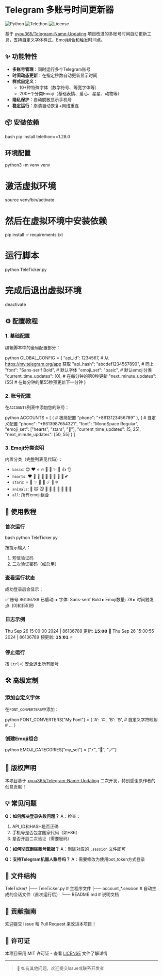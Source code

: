 # Telegram 多账号时间更新器

![Python](https://img.shields.io/badge/Python-3.8+-blue.svg)
![Telethon](https://img.shields.io/badge/Telethon-1.25+-green.svg)
![License](https://img.shields.io/badge/License-MIT-orange.svg)

基于 [xyou365/Telegram-Name-Updating](https://github.com/xyou365/Telegram-Name-Updating) 项目改进的多账号时间自动更新工具，支持自定义字体样式、Emoji组合和触发时间点。

## ✨ 功能特性

- **多账号管理**：同时运行多个Telegram账号
- **时间动态更新**：在指定秒数自动更新显示时间
- **样式自定义**：
  - 10+种特殊字体（数学符号、等宽字体等）
  - 200+个分类Emoji（基础表情、爱心、星星、动物等）
- **隐私保护**：自动脱敏显示手机号
- **稳定运行**：崩溃自动恢复+网络重连

## 📦 安装依赖

bash
pip install telethon==1.28.0

## 环境配置
python3 -m venv venv
# 激活虚拟环境
source venv/bin/activate
# 然后在虚拟环境中安装依赖
pip install -r requirements.txt
# 运行脚本
python TeleTicker.py
# 完成后退出虚拟环境
deactivate

## ⚙️ 配置教程

### 1. 基础配置

编辑脚本中的全局配置部分：

python
GLOBAL_CONFIG = {
    "api_id": 1234567,              # 从 https://my.telegram.org/app 获取
    "api_hash": "abcdef1234567890", # 同上
    "font": "Sans-serif Bold",     # 默认字体
    "emoji_set": "basic",          # 默认emoji分类
    "current_time_updates": [0],    # 在每分钟的第0秒更新
    "next_minute_updates": [55]    # 在每分钟的第55秒预更新下一分钟
}


### 2. 账号配置

在`ACCOUNTS`列表中添加您的账号：

python
ACCOUNTS = [
    {   # 极简配置
        "phone": "+8613123456789"
    },
    {   # 自定义配置
        "phone": "+8613987654321",
        "font": "MonoSpace Regular",
        "emoji_set": ["hearts", "stars", "🚀"],
        "current_time_updates": [5, 25],
        "next_minute_updates": [50, 55]
    }
]


### 3. Emoji分类说明

内置分类（完整列表见代码）：
- `basic`: 😊 ❤️ ⭐ 🔥 🚀 🎉 ✨ 👏 👍 👌
- `hearts`: ❤️ 🧡 💛 💚 💙 💜 🖤 🤍 🤎 💕
- `stars`: ⭐ 🌟 ✨ 💫 🌠 ☄️ 🌌 🔯
- `animals`: 🐶 🐱 🐭 🐹 🐰 🦊 🐻 🐼 🐨 🐯
- `all`: 所有emoji组合

## 🚀 使用教程

### 首次运行

bash
python TeleTicker.py


按提示输入：
1. 短信验证码
2. 二次验证密码（如启用）

### 查看运行状态

成功登录后会显示：

✅ 账号 86136789 已启动:
▸ 字体: Sans-serif Bold
▸ Emoji数量: 78
▸ 时间触发点: [0]和[55]秒


### 日志示例


Thu Sep 26 15:00:00 2024 | 86136789 更新: 𝟭𝟱:𝟬𝟬 🚀
Thu Sep 26 15:00:55 2024 | 86136789 预更新: 𝟭𝟱:𝟬𝟭 ⭐


### 停止运行

按 `Ctrl+C` 安全退出所有账号

## 🛠️ 高级定制

### 添加自定义字体

在`FONT_CONVERTERS`中添加：

python
FONT_CONVERTERS["My Font"] = {
    'A': 'ᗩ', 'B': 'ᗷ',  # 自定义字符映射
    # ...
}


### 创建Emoji组合

python
EMOJI_CATEGORIES["my_set"] = ["⚡", "💎", "🪄"]


## 📜 版权声明

本项目基于 [xyou365/Telegram-Name-Updating](https://github.com/xyou365/Telegram-Name-Updating) 二次开发，特别感谢原作者的创意贡献！

## 💡 常见问题

**Q：如何解决登录失败问题？**
A：检查：
1. API_ID和HASH是否正确
2. 手机号是否包含国家代码（如+86）
3. 是否开启二次验证（需要密码）

**Q：如何彻底删除账号数据？**
A：删除对应的 `.session` 文件即可

**Q：支持Telegram机器人账号吗？**
A：需要修改为使用bot_token方式登录

## 📁 文件结构


TeleTicker/
├── TeleTicker.py    # 主程序文件
├── account_*.session     # 自动生成的会话文件（首次运行后）
└── README.md            # 说明文档


## 🤝 贡献指南

欢迎提交 Issue 和 Pull Request 来改进本项目！

## 📄 许可证

本项目采用 MIT 许可证 - 查看 [LICENSE](LICENSE) 文件了解详情

---

> 📮 如有其他问题，欢迎提交Issue或联系开发者
